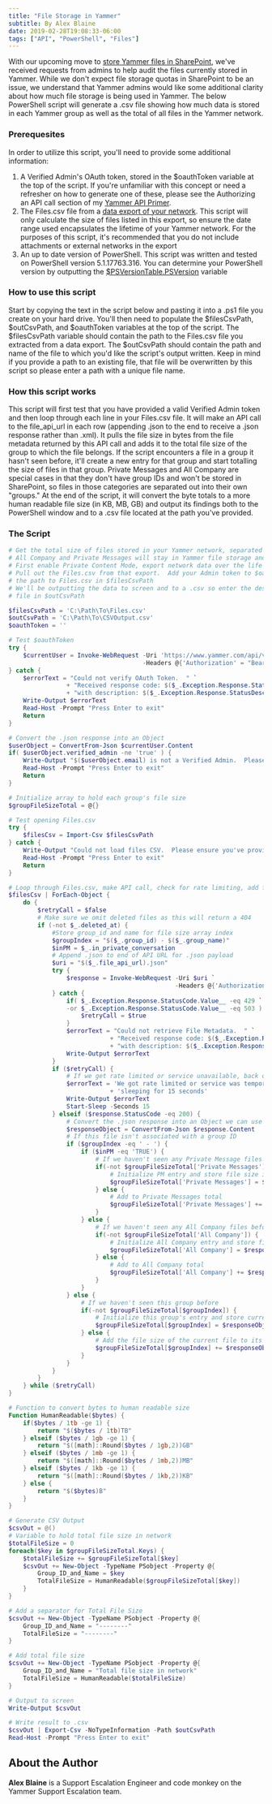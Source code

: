 ```yaml
---
title: "File Storage in Yammer"
subtitle: By Alex Blaine
date: 2019-02-28T19:08:33-06:00
tags: ["API", "PowerShell", "Files"]
---
```


With our upcoming move to [store Yammer files in SharePoint](https://support.office.com/en-us/article/how-do-i-tell-where-my-yammer-files-are-being-stored-fadfdefa-e00d-40b6-94cb-a9ddb171a443), we've received requests from admins to help audit the files currently stored in Yammer.  While we don't expect file storage quotas in SharePoint to be an issue, we understand that Yammer admins would like some additional clarity about how much file storage is being used in Yammer.  The below PowerShell script will generate a .csv file showing how much data is stored in each Yammer group as well as the total of all files in the Yammer network.

### Prerequesites

In order to utilize this script, you'll need to provide some additional information:

1. A Verified Admin's OAuth token, stored in the $oauthToken variable at the top of the script.  If you're unfamiliar with this concept or need a refresher on how to generate one of these, please see the Authorizing an API call section of my [Yammer API Primer](https://askyammer.github.io/post/2017-09-05-yammer-api-primer/).
2. The Files.csv file from a [data export of your network](https://docs.microsoft.com/en-us/yammer/manage-security-and-compliance/export-yammer-enterprise-data#export-yammer-network-data-by-date-range-and-network).  This script will only calculate the size of files listed in this export, so ensure the date range used encapsulates the lifetime of your Yammer network.  For the purposes of this script, it's recommended that you do not include attachments or external networks in the export
3. An up to date version of PowerShell.  This script was written and tested on PowerShell version 5.1.17763.316.  You can determine your PowerShell version by outputting the [$PSVersionTable.PSVersion](https://docs.microsoft.com/en-us/powershell/module/microsoft.powershell.core/about/about_automatic_variables?view=powershell-6#psversiontable) variable

### How to use this script

Start by copying the text in the script below and pasting it into a .ps1 file you create on your hard drive.  You'll then need to populate the $filesCsvPath, $outCsvPath, and $oauthToken variables at the top of the script.  The $filesCsvPath variable should contain the path to the Files.csv file you extracted from a data export.  The $outCsvPath should contain the path and name of the file to which you'd like the script's output written.  Keep in mind if you provide a path to an existing file, that file will be overwritten by this script so please enter a path with a unique file name.

### How this script works

This script will first test that you have provided a valid Verified Admin token and then loop through each line in your Files.csv file.  It will make an API call to the file_api_url in each row (appending .json to the end to receive a .json response rather than .xml).  It pulls the file size in bytes from the file metadata returned by this API call and adds it to the total file size of the group to which the file belongs.  If the script encounters a file in a group it hasn't seen before, it'll create a new entry for that group and start totalling the size of files in that group.  Private Messages and All Company are special cases in that they don't have group IDs and won't be stored in SharePoint, so files in those categories are separated out into their own "groups."  At the end of the script, it will convert the byte totals to a more human readable file size (in KB, MB, GB) and output its findings both to the PowerShell window and to a .csv file located at the path you've provided.

### The Script

````PowerShell
# Get the total size of files stored in your Yammer network, separated by group
# All Company and Private Messages will stay in Yammer file storage and will be grouped together
# First enable Private Content Mode, export network data over the life of your network, and
# Pull out the Files.csv from that export.  Add your Admin token to $oauthToken below and
# the path to Files.csv in $filesCsvPath
# We'll be outputting the data to screen and to a .csv so enter the desired path to the output
# file in $outCsvPath 

$filesCsvPath = 'C:\Path\To\Files.csv'
$outCsvPath = 'C:\Path\To\CSVOutput.csv'
$oauthToken = ''

# Test $oauthToken
try {
    $currentUser = Invoke-WebRequest -Uri 'https://www.yammer.com/api/v1/users/current.json' `
                                     -Headers @{'Authorization' = "Bearer $($oauthToken)"}
} catch {
    $errorText = "Could not verify OAuth Token.  " `
                + "Received response code: $($_.Exception.Response.StatusCode.Value__)" `
                + "with description: $($_.Exception.Response.StatusDescription)"
    Write-Output $errorText
    Read-Host -Prompt "Press Enter to exit"
    Return
}

# Convert the .json response into an Object
$userObject = ConvertFrom-Json $currentUser.Content 
if( $userObject.verified_admin -ne 'true' ) {
    Write-Output "$($userObject.email) is not a Verified Admin.  Please provide a VA token"
    Read-Host -Prompt "Press Enter to exit"
    Return
}

# Initialize array to hold each group's file size
$groupFileSizeTotal = @{}

# Test opening Files.csv
try {
    $filesCsv = Import-Csv $filesCsvPath
} catch {
    Write-Output "Could not load files CSV.  Please ensure you've provided the correct path."
    Read-Host -Prompt "Press Enter to exit"
    Return
}

# Loop through Files.csv, make API call, check for rate limiting, add file size to group total
$filesCsv | ForEach-Object {
    do {
        $retryCall = $false
        # Make sure we omit deleted files as this will return a 404
        if (-not $_.deleted_at) { 
            #Store group_id and name for file size array index
            $groupIndex = "$($_.group_id) - $($_.group_name)" 
            $inPM = $_.in_private_conversation
            # Append .json to end of API URL for .json payload
            $uri = "$($_.file_api_url).json" 
            try {
                $response = Invoke-WebRequest -Uri $uri `
                                              -Headers @{'Authorization' = "Bearer $($oauthToken)"}
            } catch {
                if( $_.Exception.Response.StatusCode.Value__ -eq 429 `
                -or $_.Exception.Response.StatusCode.Value__ -eq 503 ) {
                    $retryCall = $true
                }
                $errorText = "Could not retrieve File Metadata.  " `
                            + "Received response code: $($_.Exception.Response.StatusCode.Value__) " `
                            + "with description: $($_.Exception.Response.StatusDescription)"
                Write-Output $errorText
            }
            if ($retryCall) {
                # If we get rate limited or service unavailable, back off for 15 seconds and retry
                $errorText = 'We got rate limited or service was temporarily unavailable, ' `
                            + 'sleeping for 15 seconds'
                Write-Output $errorText
                Start-Sleep -Seconds 15 
            } elseif ($response.StatusCode -eq 200) {
                # Convert the .json response into an Object we can use to pull the size
                $responseObject = ConvertFrom-Json $response.Content 
                # If this file isn't associated with a group ID
                if ($groupIndex -eq ' - ') { 
                    if ($inPM -eq 'TRUE') {
                        # If we haven't seen any Private Message files before
                        if(-not $groupFileSizeTotal['Private Messages']) { 
                            # Initialize PM entry and store file size in it
                            $groupFileSizeTotal['Private Messages'] = $responseObject.files.size 
                        } else {
                            # Add to Private Messages total
                            $groupFileSizeTotal['Private Messages'] += $responseObject.files.size 
                        }
                    } else {
                        # If we haven't seen any All Company files before
                        if(-not $groupFileSizeTotal['All Company']) { 
                            # Initialize All Company entry and store file size in it
                            $groupFileSizeTotal['All Company'] = $responseObject.files.size 
                        } else {
                            # Add to All Company total
                            $groupFileSizeTotal['All Company'] += $responseObject.files.size 
                        }
                    }
                } else {
                    # If we haven't seen this group before
                    if(-not $groupFileSizeTotal[$groupIndex]) { 
                        # Initialize this group's entry and store current file's size in it
                        $groupFileSizeTotal[$groupIndex] = $responseObject.files.size 
                    } else {
                        # Add the file size of the current file to its group's total
                        $groupFileSizeTotal[$groupIndex] += $responseObject.files.size 
                    }
                }
            }
        }
    } while ($retryCall)
}

# Function to convert bytes to human readable size
Function HumanReadable($bytes) {
    if($bytes / 1tb -ge 1) {
        return "$($bytes / 1tb)TB"
    } elseif ($bytes / 1gb -ge 1) {
        return "$([math]::Round($bytes / 1gb,2))GB"
    } elseif ($bytes / 1mb -ge 1) {
        return "$([math]::Round($bytes / 1mb,2))MB"
    } elseif ($bytes / 1kb -ge 1) {
        return "$([math]::Round($bytes / 1kb,2))KB"
    } else {
        return "$($bytes)B"
    }
}

# Generate CSV Output
$csvOut = @()
# Variable to hold total file size in network
$totalFileSize = 0 
foreach($key in $groupFileSizeTotal.Keys) {
    $totalFileSize += $groupFileSizeTotal[$key]
    $csvOut += New-Object -TypeName PSobject -Property @{
        Group_ID_and_Name = $key
        TotalFileSize = HumanReadable($groupFileSizeTotal[$key])
    }
}

# Add a separator for Total File Size
$csvOut += New-Object -TypeName PSobject -Property @{
    Group_ID_and_Name = "--------"
    TotalFileSize = "--------"
}

# Add total file size
$csvOut += New-Object -TypeName PSobject -Property @{
    Group_ID_and_Name = "Total file size in network"
    TotalFileSize = HumanReadable($totalFileSize)
}

# Output to screen
Write-Output $csvOut

# Write result to .csv
$csvOut | Export-Csv -NoTypeInformation -Path $outCsvPath
Read-Host -Prompt "Press Enter to exit"
````

## About the Author
**Alex Blaine** is a Support Escalation Engineer and code monkey on the Yammer Support Escalation team.